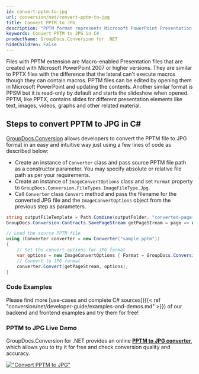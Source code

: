 ```yaml
---
id: convert-pptm-to-jpg
url: conversion/net/convert-pptm-to-jpg
title: Convert PPTM to JPG
description: "PPTM format represents Microsoft PowerPoint Presentation with .pptm extension. Learn how to convert PPTM to JPG file programmatically in C# language using GroupDocs.Conversion for .NET library."
keywords: Convert PPTM to JPG in C#
productName: GroupDocs.Conversion for .NET
hideChildren: False
---
```


Files with PPTM extension are Macro-enabled Presentation files that are created with Microsoft PowerPoint 2007 or higher versions. They are similar to PPTX files with the difference that the lateral can't execute macros though they can contain macros. PPTM files can be edited by opening them in Microsoft PowerPoint and updating the contents. Another similar format is PPSM but it is read-only by default and starts the slideshow when opened. PPTM, like PPTX, contains slides for different presentation elements like text, images, videos, graphs and other related material.

## Steps to convert PPTM to JPG in C#

[GroupDocs.Conversion](https://products.groupdocs.com/conversion/net) allows developers to convert the PPTM file to JPG format in an easy and intuitive way just using a few lines of code as described below:

* Create an instance of `Converter` class and pass source PPTM file path as a constructor parameter. You may specify absolute or relative file path as per your requirements. 
* Create an instance of `ImageConvertOptions` class and set `Format` property to `GroupDocs.Conversion.FileTypes.ImageFileType.Jpg`.
* Call `Converter` class `Convert` method and pass the filename for the converted JPG file and the `ImageConvertOptions` object from the previous step as parameters.

```csharp
string outputFileTemplate = Path.Combine(outputFolder, "converted-page-{0}.jpg");
GroupDocs.Conversion.Contracts.SavePageStream getPageStream = page => new FileStream(string.Format(outputFileTemplate, page), FileMode.Create);

// Load the source PPTM file
using (Converter converter = new Converter("sample.pptm"))
{
    // Set the convert options for JPG format
    var options = new ImageConvertOptions { Format = GroupDocs.Conversion.FileTypes.ImageFileType.Jpg };   
    // Convert to JPG format
    converter.Convert(getPageStream, options);
}
```

### Code Examples

Please find more [use-cases and complete C# sources]({{< ref "conversion/net/developer-guide/examples-and-demos.md" >}}) of our backend and frontend examples and try them for free!

### PPTM to JPG Live Demo

GroupDocs.Conversion for .NET provides an online [**PPTM to JPG converter**](https://products.groupdocs.app/conversion/pptm-to-jpg), which allows you to try it for free and check conversion quality and accuracy.

[!["Convert PPTM to JPG"](conversion/net/images/convert-to-jpg/convert-pptm-to-jpg.png)](https://products.groupdocs.app/conversion/pptm-to-jpg)